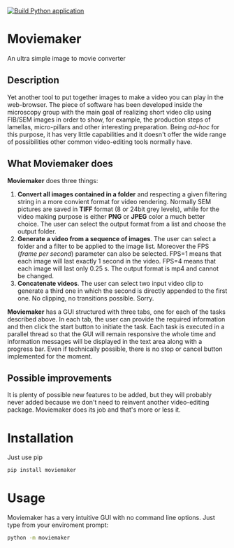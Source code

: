 [![Build Python application](https://github.com/abulgher/moviemaker/actions/workflows/python-app.yml/badge.svg)](https://github.com/abulgher/moviemaker/actions/workflows/python-app.yml)

# Moviemaker
An ultra simple image to movie converter

## Description
Yet another tool to put together images to make a video you can play in the web-browser.
The piece of software has been developed inside the microscopy group with the main goal of realizing short video clip using FIB/SEM images in order to show, for example, the production steps of lamellas, micro-pillars and other interesting preparation.
Being *ad-hoc* for this purpose, it has very little capabilities and it doesn't offer the wide range of possibilities other common video-editing tools normally have.

## What **Moviemaker** does
**Moviemaker** does three things:
1. **Convert all images contained in a folder** and respecting a given filtering string in a more convient format for video rendering. Normally SEM pictures are saved in **TIFF** format (8 or 24bit grey levels), while for the video making purpose is either **PNG** or **JPEG** color a much better choice. The user can select the output format from a list and choose the output folder.
2. **Generate a video from a sequence of images**. The user can select a folder and a filter to be applied to the image list. Moreover the FPS (*frame per second*) parameter can also be selected. FPS=1 means that each image will last exactly 1 second in the video. FPS=4 means that each image will last only 0.25 s. The output format is mp4 and cannot be changed.
3. **Concatenate videos**. The user can select two input video clip to generate a third one in which the second is directly appended to the first one. No clipping, no transitions possible. Sorry.

**Moviemaker** has a GUI structured with three tabs, one for each of the tasks described above. In each tab, the user can provide the required information and then click the start button to initiate the task. Each task is executed in a parallel thread so that the GUI will remain responsive the whole time and information messages will be displayed in the text area along with a progress bar. Even if technically possible, there is no stop or cancel button implemented for the moment.

## Possible improvements
It is plenty of possible new features to be added, but they will probably never added because we don't need to reinvent another video-editing package. Moviemaker does its job and that's more or less it.

# Installation
Just use pip
```bat
pip install moviemaker
```

# Usage
Moviemaker has a very intuitive GUI with no command line options.
Just type from your enviroment prompt:
```bat
python -m moviemaker
```
